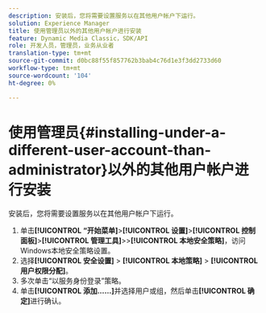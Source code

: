 ```yaml
---
description: 安装后，您将需要设置服务以在其他用户帐户下运行。
solution: Experience Manager
title: 使用管理员以外的其他用户帐户进行安装
feature: Dynamic Media Classic，SDK/API
role: 开发人员，管理员，业务从业者
translation-type: tm+mt
source-git-commit: d0bc88f55f857762b3bab4c76d1e3f3dd2733d60
workflow-type: tm+mt
source-wordcount: '104'
ht-degree: 0%

---
```



# 使用管理员{#installing-under-a-different-user-account-than-administrator}以外的其他用户帐户进行安装

安装后，您将需要设置服务以在其他用户帐户下运行。

1. 单击&#x200B;**[!UICONTROL “开始菜单]**>**[!UICONTROL 设置]**>**[!UICONTROL 控制面板]**>**[!UICONTROL 管理工具]**>>**[!UICONTROL 本地安全策略]**，访问Windows本地安全策略设置。
1. 选择&#x200B;**[!UICONTROL 安全设置]** > **[!UICONTROL 本地策略]** > **[!UICONTROL 用户权限分配]**。
1. 多次单击“以服务身份登录”策略。
1. 单击&#x200B;**[!UICONTROL 添加……]**&#x200B;并选择用户或组，然后单击&#x200B;**[!UICONTROL 确定]**&#x200B;进行确认。
